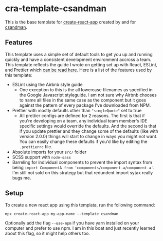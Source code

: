 # cra-template-csandman

This is the base template for
[create-react-app](https://github.com/facebook/create-react-app) created by and
for [csandman](https://github.com/csandman).

## Features

This template uses a simple set of default tools to get you up and running
quickly and have a consistent development environment accross a team. This
template reflects the guide I wrote on getting set up with React, ESLint, and
Prettier which [can be read here](https://csandvik.com/react-prettier-eslint/).
Here is a list of the features used by this template:

- ESLint using the Airbnb style guide
  - One exception to this is the all lowercase filenames as specified in the
    Google Javascript styleguide. I am not sure why Airbnb chooses to name all
    files in the same case as the component but it goes against the pattern of
    every package I've downloaded from NPM.
- Prettier with mostly defaults other than `"singleQuote"` set to true
  - All prettier configs are defined for 2 reasons. The first is that if you're
    developing on a team, any individual team member's IDE specific settings
    would override the defaults. And the second is that if you update prettier
    and they change some of the defaults (like with version 2.0.0) things will
    start to change in ways you might not want. You can easily change these
    defaults if you'd like by editing the `.prettierrc` file.
- Absolute imports for your `src/` folder
- SCSS support with `node-sass`
- Barreling for individual components to prevent the import syntax from being
  `import ComponentA from 'components/component-a/component-a'`. I'm still not
  sold on this strategy but that redundent import sytax really bugs me.

## Setup

To create a new react app using this templata, run the following command:

```
npx create-react-app my-app-name --template csandman
```

Optionally add the flag `--use-npm` if you have yarn installed on your computer
and prefer to use npm. I am in this boat and just recently learned about this
flag, so it might help others too.
